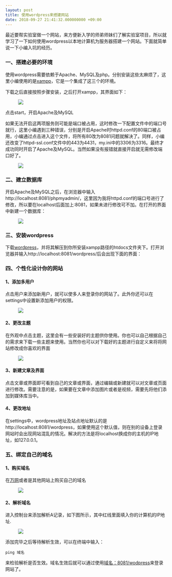 ```yaml
---
layout: post
title: 使用wordpress来搭建网站
date: 2018-09-27 21:41:32.000000000 +09:00
---
```


最近要帮实验室做一个网站，来方便新入学的师弟师妹们了解实验室项目，所以就学习了一下如何使用wordpress以本地计算机为服务器搭建一个网站。下面就简单说一下小编入坑的经历。

### 一、搭建必要的环境

使用wordpress需要依赖于Apache、MySQL及php。分别安装这些太麻烦了，这里小编使用的是[xampp](https://www.apachefriends.org/index.html)，它是一个集成了这三个的环境。

下载之后直接按照步骤安装，之后打开xampp，其界面如下：

<figure>
    <a><img src="{{site.url}}/my_pics/xampp1.png"></a>
</figure>

点击start，开启Apache及MySQL

如果无法开启这两项服务则可能是端口被占用，这时修改一下配置文件中的端口号就行，这里小编遇到三种错误，分别是开启Apache时httpd.conf的80端口被占用，小编通过点击进入这个文件，将所有80改为8081问题就解决了。同样，小编还改变了httpd-ssl.conf文件中的443为4431，my.ini中的3306为3316。最终才成功同时开启了Apache及MySQL。当然如果没有报错就直接开启就无需修改端口好了。

<figure>
    <a><img src="{{site.url}}/my_pics/xampp2.png"></a>
</figure>

### 二、建立数据库

开启Apache及MySQL之后，在浏览器中输入http://localhost:8081/phpmyadmin/，这里因为我将httpd.conf的端口号进行了修改，所以要在localhost后面加上:8081，如果未进行修改可不加。在打开的界面中新建一个数据库：

<figure>
    <a><img src="{{site.url}}/my_pics/xampp3.png"></a>
</figure>

### 三、安装wordpress

下载[wordpress](https://wordpress.org/download/)，并将其解压到你所安装xampp路径的htdocs文件夹下。打开浏览器并输入http://localhost:8081/wordpress/后会出现下面的界面：

### 四、个性化设计你的网站

#### 1、添加多用户

点击用户来添加新用户，就可以使多人来登录你的网站了。此外你还可以在settings中设置新添加用户的权限。

<figure>
    <a><img src="{{site.url}}/my_pics/wordpress1.png"></a>
</figure>

#### 2、更改主题

在外观中点击主题，这里会有一些安装好的主题供你使用。你也可以自己根据自己的需求来下载一些主题来使用。当然你也可以对下载好的主题进行自定义来将将网站修改成你喜欢的界面

<figure>
    <a><img src="{{site.url}}/my_pics/wordpress2.png"></a>
</figure>

#### 3、新建文章及界面

点击文章或界面即可看到自己的文章或界面，通过编辑或新建就可以对文章或页面进行修改。需要注意的是，如果要在文章中添加图片或者是视频，需要先将他们添加到媒体库当中。

#### 4、更改地址

在settings中，wordpress地址及站点地址默认的是http://localhost:8081/wordpress，如果使用这个默认值，则在别的设备上登录网站时会出现网站混乱的情况。解决的方法是将localhost换成你的主机的IP地址，如127.0.0.1。

### 五、绑定自己的域名

#### 1、购买域名

在[万网](https://wanwang.aliyun.com/?utm_content=se_800089&gclid=EAIaIQobChMI3dThy9_c3QIVCGoqCh2G2w-rEAAYASAAEgK7b_D_BwE)或者是其他网站上购买自己的域名

<figure>
    <a><img src="{{site.url}}/my_pics/wordpress3.png"></a>
</figure>

#### 2、解析域名

进入控制台来添加解析A记录，如下图所示，其中红线里面填入你的计算机的IP地址.

<figure>
    <a><img src="{{site.url}}/my_pics/wordpress4.png"></a>
</figure>

添加完毕之后等待解析生效，可以在终端中输入：

```
ping 域名
```

来检验解析是否生效。域名生效后就可以通过使用<u>域名：8081/wodpress</u>来登录网站了。